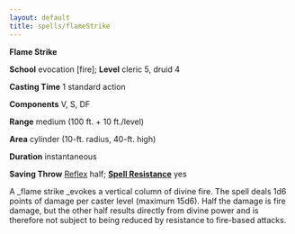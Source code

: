 ```yaml
---
layout: default
title: spells/flameStrike
---
```

 **Flame Strike**

**School** evocation [fire]; **Level** cleric 5, druid 4

**Casting Time** 1 standard action

**Components** V, S, DF

**Range** medium (100 ft. + 10 ft./level)

**Area** cylinder (10-ft. radius, 40-ft. high)

**Duration** instantaneous

**Saving Throw** [Reflex](../combat#_reflex) half; **[Spell Resistance](../glossary#_spell-resistance)** yes

A _flame strike _evokes a vertical column of divine fire. The spell deals 1d6 points of damage per caster level (maximum 15d6). Half the damage is fire damage, but the other half results directly from divine power and is therefore not subject to being reduced by resistance to fire-based attacks.

